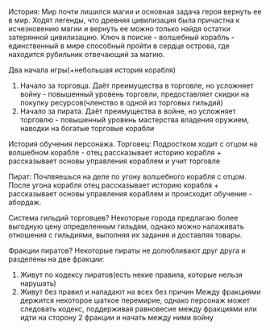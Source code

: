 История:
Мир почти лишился магии и основная задача героя вернуть ее в мир. 
Ходят легенды, что древняя цивилизация была причастна к исчезновению магии и вернуть ее можно только найдя остатки затерянной цивилизацию. Ключ в поиске - волшебный корабль - единственный в мире
способный пройти в сердце острова, где находится рубильник отвечающий за магию.


Два начала игры(+небольшая история корабля)
1. Начало за торговца. Даёт преимущества в торговле, но усложняет войну - повышенный уровень торговли, предоставляет скидки на покупку ресурсов(членство в одной из торговых гильдий)
2. Начало за пирата. Даёт преимущества в войне, но усложняет торговлю - повышенный уровень мастерства владения оружием, наводки на богатые торговые корабли


История обучения персонажа.
Торговец:
Подростком ходит с отцом на волшебном корабле - отец рассказывает историю корабля + рассказывает основы управления кораблем и учит торговле

Пират:
Почлвяешься на деле по угону волшебного корабля с отцом. После угона корабля отец рассказывает 
историю корабля + рассказывает основы управления кораблем и происходит обучение - абордаж.

Система гильдий торговцев?
Некоторые города предлагаю более выгодную цену определенным гильдям, однако можно налаживать отношения с гильдиями, выполняя их задания и доставляя товары.

Фракции пиратов?
Некоторые пираты не долюбливают друг друга и разделены на две фракции:  
  1. Живут по кодексу пиратов(есть некие правила, которые нельзя нарушать)
  2. Живут без правил и нападают на всех без причин
Между фракциями держится некоторое шаткое перемирие, однако персонаж может следовать кодекс, поддерживая равновесие между фракциями или идти на сторону 2 фракции и начать между ними войну

